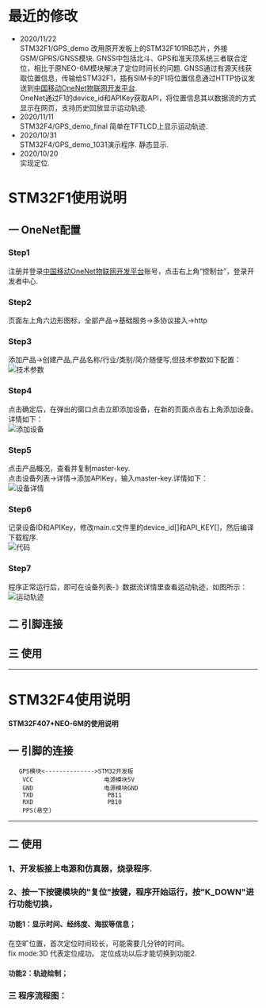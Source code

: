 # 最近的修改
* 2020/11/22 </br>
STM32F1/GPS_demo
改用原开发板上的STM32F101RB芯片，外接GSM/GPRS/GNSS模块.
GNSS中包括北斗、GPS和准天顶系统三者联合定位，相比于原NEO-6M模块解决了定位时间长的问题.
GNSS通过有源天线获取位置信息，传输给STM32F1，插有SIM卡的F1将位置信息通过HTTP协议发送到[中国移动OneNet物联网开发平台](https://open.iot.10086.cn/).</br>
OneNet通过F1的device_id和APIKey获取API，将位置信息其以数据流的方式显示在网页，支持历史回放显示运动轨迹.</br>
* 2020/11/11 </br>
STM32F4/GPS_demo_final
简单在TFTLCD上显示运动轨迹.
* 2020/10/31 </br>
STM32F4/GPS_demo_1031演示程序.
静态显示.
* 2020/10/20 </br>
实现定位.
# STM32F1使用说明
## 一 OneNet配置
###  Step1
注册并登录[中国移动OneNet物联网开发平台](https://open.iot.10086.cn/)账号，点击右上角“控制台”，登录开发者中心.
###  Step2
页面左上角六边形图标，全部产品->基础服务->多协议接入->http
### Step3
添加产品->创建产品,产品名称/行业/类别/简介随便写,但技术参数如下配置：</br>
 ![技术参数](https://github.com/freepoet/GPS_demo/blob/main/Images/OneNet/%E6%8A%80%E6%9C%AF%E5%8F%82%E6%95%B0.png#pic_center)</br>
### Step4
点击确定后，在弹出的窗口点击立即添加设备，在新的页面点击右上角添加设备。详情如下：</br>
 ![添加设备](https://github.com/freepoet/GPS_demo/blob/main/Images/OneNet/%E6%B7%BB%E5%8A%A0%E8%AE%BE%E5%A4%87.png#pic_center)</br>
### Step5
点击产品概况，查看并复制master-key.</br>
点击设备列表->详情->添加APIKey，输入master-key.详情如下：</br>
 ![设备详情](https://github.com/freepoet/GPS_demo/blob/main/Images/OneNet/%E8%AE%BE%E5%A4%87%E8%AF%A6%E6%83%85.png#pic_center)</br>
### Step6
记录设备ID和APIKey，修改main.c文件里的device_id[]和API_KEY[]，然后编译下载程序.</br>
 ![代码](https://github.com/freepoet/GPS_demo/blob/main/Images/OneNet/%E4%BB%A3%E7%A0%81.png#pic_center)
### Step7
程序正常运行后，即可在设备列表-》数据流详情里查看运动轨迹，如图所示：</br>
 ![运动轨迹](https://github.com/freepoet/GPS_demo/blob/main/Images/OneNet/%E8%BF%90%E5%8A%A8%E8%BD%A8%E8%BF%B9.png#pic_center)</br>

## 二 引脚连接

## 三 使用

--------------------
# STM32F4使用说明
**STM32F407+NEO-6M的使用说明**
## 一 引脚的连接
       GPS模块<-------------->STM32开发板
        VCC                    电源模块5V
        GND                    电源模块GND
        TXD                     PB11
        RXD                     PB10
        PPS(悬空)
--------------------
## 二 使用
### 1、开发板接上电源和仿真器，烧录程序.
### 2、按一下按键模块的"复位"按键，程序开始运行，按"K_DOWN"进行功能切换，
#### 功能1：显示时间、经纬度、海拔等信息；
在空旷位置，首次定位时间较长，可能需要几分钟的时间。<br>
fix mode:3D 代表定位成功。 定位成功以后才能切换到功能2.
#### 功能2：轨迹绘制；
### 三 程序流程图：




  
